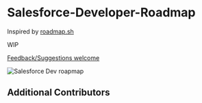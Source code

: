 # Salesforce-Developer-Roadmap

Inspired by [roadmap.sh](https://roadmap.sh/) 

WIP 

[Feedback/Suggestions welcome](https://github.com/ChuckJonas/Salesforce-Developer-Roadmap/issues)

![Salesforce Dev roapmap](https://user-images.githubusercontent.com/5217568/79805222-e27a1600-8322-11ea-94d7-983236b7c147.png)

## Additional Contributors
